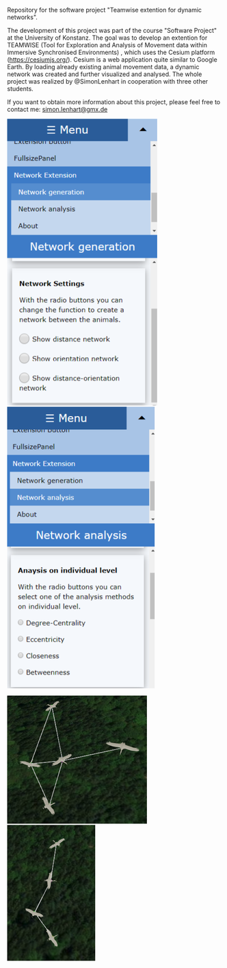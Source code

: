 Repository for the software project "Teamwise extention for dynamic networks".

The development of this project was part of the course "Software Project" at the University of Konstanz. 
The goal was to develop an extention for TEAMWISE (Tool for Exploration and Analysis of Movement data within Immersive Synchronised Environments)
, which uses the Cesium platform (https://cesiumjs.org/). Cesium is a web application quite similar to Google Earth. 
By loading already existing animal movement data, a dynamic network was created and further visualized and analysed. 
The whole project was realized by @SimonLenhart in cooperation with three other students.

If you want to obtain more information about this project, please feel free to contact me: simon.lenhart@gmx.de

![GuiPic1](/ExamplePictures/GUI1.png)
![GuiPic2](/ExamplePictures/GUI2.png)


![NetPic1](/ExamplePictures/Network1.png)
![NetPic2](/ExamplePictures/Network2.png)


